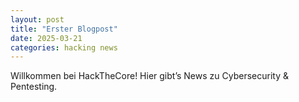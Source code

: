 ```yaml
---
layout: post
title: "Erster Blogpost"
date: 2025-03-21
categories: hacking news
---
```


Willkommen bei HackTheCore! Hier gibt’s News zu Cybersecurity & Pentesting.
